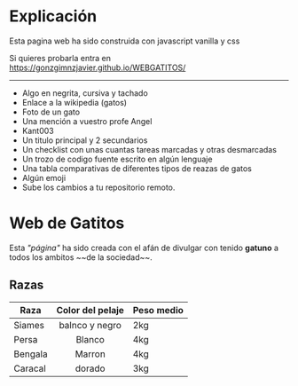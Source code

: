 # Explicación

Esta pagina web ha sido construida con javascript vanilla y css

Si quieres probarla entra en
https://gonzgimnzjavier.github.io/WEBGATITOS/
****
- Algo en negrita, cursiva y tachado
- Enlace a la wikipedia (gatos)
- Foto de un gato
- Una mención a vuestro profe Angel
- Kant003
- Un titulo principal y 2 secundarios
- Un checklist con unas cuantas tareas marcadas y otras desmarcadas
- Un trozo de codigo fuente escrito en algún lenguaje
- Una tabla comparativas de diferentes tipos de reazas de gatos
- Algún emoji
- Sube los cambios a tu repositorio remoto.

# Web de Gatitos

<p>Esta <em>"página"</em> ha sido creada con el afán de divulgar con tenido <strong>gatuno</strong> a todos los ambitos ~~de la sociedad~~.</p>

## Razas

|Raza  |  Color del pelaje | Peso medio  |
| ---    | :--------:      | ---  |
|Siames |  balnco y negro    | 2kg    |
|Persa   |  Blanco       | 4kg    |
|Bengala |  Marron         | 4kg    |
|Caracal |  dorado     |     3kg    | 

